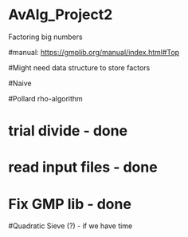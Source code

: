# AvAlg_Project2
Factoring big numbers

#manual: https://gmplib.org/manual/index.html#Top

#Might need data structure to store factors

#Naive

#Pollard rho-algorithm

# trial divide - done
# read input files - done
# Fix GMP lib - done

#Quadratic Sieve (?) - if we have time
